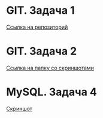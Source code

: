 # GIT. Задача 1

[Ссылка на репозиторий](https://github.com/E-AK/git_tutorial)
# GIT. Задача 2

[Ссылка на папку со скриншотами](/task%202/)

# MySQL. Задача 4

[Скриншот](./task%203)
